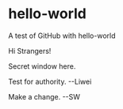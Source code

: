 # hello-world
A test of GitHub with hello-world

Hi Strangers!

Secret window here. 

Test for authority. --Liwei

Make a change. --SW
